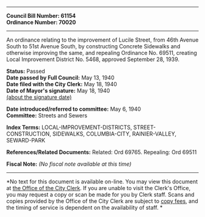 * * * * *  
  
**Council Bill Number: [](#h0)[](#h2)61154**   
**Ordinance Number: 70020**  
  
* * * * *  
  
An ordinance relating to the improvement of Lucile Street, from 46th Avenue South to 51st Avenue South, by constructing Concrete Sidewalks and otherwise improving the same, and repealing Ordinance No. 69511, creating Local Improvement District No. 5468, approved September 28, 1939.  
  
**Status:** Passed   
**Date passed by Full Council:** May 13, 1940   
**Date filed with the City Clerk:** May 18, 1940   
**Date of Mayor's signature:** May 18, 1940   
[(about the signature date)](/~public/approvaldate.htm)   
  
  
**Date introduced/referred to committee:** May 6, 1940   
**Committee:** Streets and Sewers   
  
**Index Terms:** LOCAL-IMPROVEMENT-DISTRICTS, STREET-CONSTRUCTION, SIDEWALKS, COLUMBIA-CITY, RAINIER-VALLEY, SEWARD-PARK  
  
**References/Related Documents:** Related: Ord 69765. Repealing: Ord 69511  
  
**Fiscal Note:** *(No fiscal note available at this time)*  
  
* * * * *  
  
*No text for this document is available on-line. You may view this document at [the Office of the City Clerk](http://www.seattle.gov/leg/clerk/contactUs.htm). If you are unable to visit the Clerk's Office, you may request a copy or scan be made for you by Clerk staff. Scans and copies provided by the Office of the City Clerk are subject to [copy fees](http://clerk.seattle.gov/~public/clerkfees.htm), and the timing of service is dependent on the availability of staff. *  
  
  
